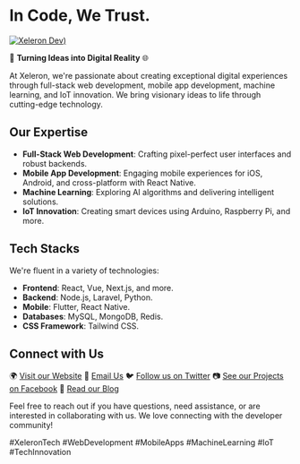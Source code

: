 # In Code, We Trust.

[![Xeleron Dev)](https://github.com/xeleron-dev/.github/assets/106765093/2b7cf32c-a3a8-48b7-a505-482a16f637cc)](https://www.xeleron.dev)



🚀 **Turning Ideas into Digital Reality** 🌐

At Xeleron, we're passionate about creating exceptional digital experiences through full-stack web development, mobile app development, machine learning, and IoT innovation. We bring visionary ideas to life through cutting-edge technology.

## Our Expertise

- **Full-Stack Web Development**: Crafting pixel-perfect user interfaces and robust backends.
- **Mobile App Development**: Engaging mobile experiences for iOS, Android, and cross-platform with React Native.
- **Machine Learning**: Exploring AI algorithms and delivering intelligent solutions.
- **IoT Innovation**: Creating smart devices using Arduino, Raspberry Pi, and more.

## Tech Stacks

We're fluent in a variety of technologies:

- **Frontend**: React, Vue, Next.js, and more.
- **Backend**: Node.js, Laravel, Python.
- **Mobile**: Flutter, React Native.
- **Databases**: MySQL, MongoDB, Redis.
- **CSS Framework**: Tailwind CSS.

## Connect with Us

🌍 [Visit our Website](https://xeleron.dev)
📧 [Email Us](mailto:hello@xeleron.dev)
🐦 [Follow us on Twitter](https://twitter.com/Xeleron_dev)
📷 [See our Projects on Facebook](https://www.facebook.com/xeleron.dev/)
📰 [Read our Blog](https://xeleron.dev/blog)

Feel free to reach out if you have questions, need assistance, or are interested in collaborating with us. We love connecting with the developer community!

#XeleronTech #WebDevelopment #MobileApps #MachineLearning #IoT #TechInnovation
